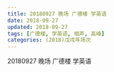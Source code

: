 ```yaml
---
title: 20180927 晚场 广德楼 学英语
date: 2018-09-27
updated: 2018-09-27
tags: [广德楼, 学英语, 相声, 高峰]
categories: (2018)戊戌年场次 
---
```

20180927 晚场 广德楼 学英语
